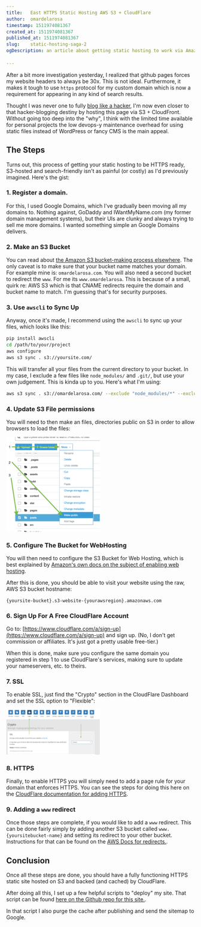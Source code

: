 ```yaml
---
title:   East HTTPS Static Hosting AWS S3 + CloudFlare
author:  omardelarosa  
timestamp: 1511974081367  
created_at: 1511974081367  
published_at: 1511974081367  
slug:    static-hosting-saga-2  
ogDescription: an article about getting static hosting to work via Amazon S3 and kinda sorta blogging like a hacker
  
---
```


After a bit more investigation yesterday, I realized that github pages forces my website headers to always be 30x.  This is not ideal. Furthermore, it makes it tough to use `https` protocol for my custom domain which is now a requirement for appearing in any kind of search results.

Thought I was never one to fully [blog like a hacker](http://tom.preston-werner.com/2008/11/17/blogging-like-a-hacker.html), I'm now even closer to that hacker-blogging destiny by hosting this page via S3 + CloudFront.  Without going too deep into the "why", I think with the limited time available for personal projects the low devops-y maintenance overhead for using static files instead of WordPress or fancy CMS is the main appeal.

## The Steps

Turns out, this process of getting your static hosting to be HTTPS ready, S3-hosted and search-friendly isn't as painful (or costly) as I'd previously imagined.  Here's the gist:

### 1. Register a domain.

For this, I used Google Domains, which I've gradually been moving all my domains to.  Nothing against, GoDaddy and IWantMyName.com (my former domain management systems), but their UIs are clunky and always trying to sell me more domains.  I wanted something simple an Google Domains delivers.

### 2. Make an S3 Bucket

You can read about [the Amazon S3 bucket-making process elsewhere](http://docs.aws.amazon.com/AmazonS3/latest/user-guide/create-bucket.html).  The only caveat is to make sure that your bucket name matches your domain.  For example mine is: `omardelarosa.com`.  You will also need a second bucket to redirect the `www`.  For me its `www.omardelarosa`.  This is because of a small, quirk re: AWS S3 which is that CNAME redirects require the domain and bucket name to match.  I'm guessing that's for security purposes.

### 3. Use `awscli` to Sync Up
Anyway, once it's made, I recommend using the `awscli` to sync up your files, which looks like this:

```bash
pip install awscli
cd /path/to/your/project
aws configure
aws s3 sync . s3://yoursite.com/
```

This will transfer all your files from the current directory to your bucket.  In my case, I exclude a few files like `node_modules/` and `.git/`, but use your own judgement.  This is kinda up to you.  Here's what I'm using:

```bash
aws s3 sync . s3://omardelarosa.com/ --exclude "node_modules/*" --exclude ".*"

```

### 4. Update S3 File permissions
You will need to then make an files, directories public on S3 in order to allow browsers to load the files:

<img src="/assets/uploads/2017_11_29_screenshot1.png" width="250" />

### 5. Configure The Bucket for WebHosting
You will then need to configure the S3 Bucket for Web Hosting, which is best explained by [Amazon's own docs on the subject of enabling web hosting](http://docs.aws.amazon.com/AmazonS3/latest/user-guide/static-website-hosting.html).

After this is done, you should be able to visit your website using the raw, AWS S3 bucket hostname:

```
{yoursite-bucket}.s3-website-{yourawsregion}.amazonaws.com
```

### 6. Sign Up For A Free CloudFlare Account

Go to: [https://www.cloudflare.com/a/sign-up](https://www.cloudflare.com/a/sign-up) and sign up.  (No, I don't get commission or affiliates.  It's just got a pretty usable free-tier.)

When this is done, make sure you configure the same domain you registered in step 1 to use CloudFlare's services, making sure to update your nameservers, etc. to theirs.

### 7. SSL
To enable SSL, just find the "Crypto" section in the CloudFlare Dashboard and set the SSL option to "Flexible":

<img src="/assets/uploads/2017_11_29_screenshot2.png" width="250" />

### 8. HTTPS
Finally, to enable HTTPS you will simply need to add a page rule for your domain that enforces HTTPS.  You can see the steps for doing this here on the [CloudFlare documentation for adding HTTPS](https://support.cloudflare.com/hc/en-us/articles/200170536-How-do-I-redirect-all-visitors-to-HTTPS-SSL-).

### 9. Adding a `www` redirect

Once those steps are complete, if you would like to add a `www` redirect.  This can be done fairly simply by adding another S3 bucket called `www.{yoursitebucket-name}` and setting its redirect to your other bucket.  Instructions for that can be found on the [AWS Docs for redirects.](http://docs.aws.amazon.com/AmazonS3/latest/user-guide/redirect-website-requests.html).

## Conclusion

Once all these steps are done, you should have a fully functioning HTTPS static site hosted on S3 and backed (and cached) by CloudFlare.

After doing all this, I set up a few helpful scripts to "deploy" my site.  That script can be found [here on the Github repo for this site.](https://github.com/omardelarosa/omardelarosa.github.io/blob/master/deploy.sh).

In that script I also purge the cache after publishing and send the sitemap to Google.